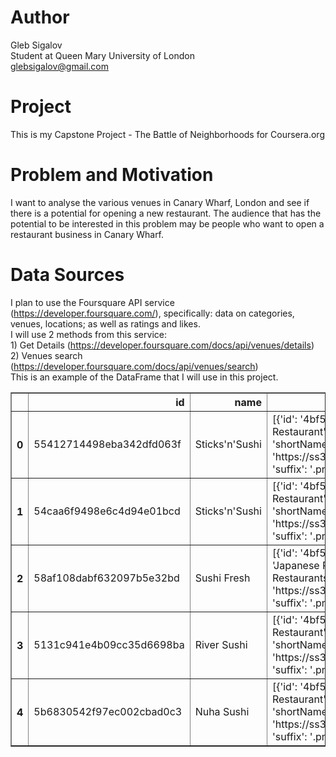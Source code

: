# Author
Gleb Sigalov<br>
Student at Queen Mary University of London<br>
glebsigalov@gmail.com


# Project
This is my Capstone Project - The Battle of Neighborhoods for Coursera.org

# Problem and Motivation
I want to analyse the various venues in Canary Wharf, London and see if there is a potential for opening a new restaurant. 
The audience that has the potential to be interested in this problem may be people who want to open a restaurant business in Canary Wharf.

# Data Sources
I plan to use the Foursquare API service (https://developer.foursquare.com/), 
specifically: data on categories, venues, locations; as well as ratings and likes.<br>
I will use 2 methods from this service:<br> 1) Get Details (https://developer.foursquare.com/docs/api/venues/details)<br>
2) Venues search (https://developer.foursquare.com/docs/api/venues/search)<br>
This is an example of the DataFrame that I will use in this project.

<table border="1" class="dataframe">
  <thead>
    <tr style="text-align: right;">
      <th></th>
      <th>id</th>
      <th>name</th>
      <th>categories</th>
      <th>referralId</th>
      <th>hasPerk</th>
      <th>location.address</th>
      <th>location.crossStreet</th>
      <th>location.lat</th>
      <th>location.lng</th>
      <th>location.labeledLatLngs</th>
      <th>location.distance</th>
      <th>location.postalCode</th>
      <th>location.cc</th>
      <th>location.city</th>
      <th>location.state</th>
      <th>location.country</th>
      <th>location.formattedAddress</th>
      <th>category</th>
    </tr>
  </thead>
  <tbody>
    <tr>
      <th>0</th>
      <td>55412714498eba342dfd063f</td>
      <td>Sticks'n'Sushi</td>
      <td>[{'id': '4bf58dd8d48988d1d2941735', 'name': 'Sushi Restaurant', 'pluralName': 'Sushi Restaurants', 'shortName': 'Sushi', 'icon': {'prefix': 'https://ss3.4sqi.net/img/categories_v2/food/sushi_', 'suffix': '.png'}, 'primary': True}]</td>
      <td>v-1581275210</td>
      <td>False</td>
      <td>1 Crossrail Place</td>
      <td>Level -1</td>
      <td>51.506178</td>
      <td>-0.018287</td>
      <td>[{'label': 'display', 'lat': 51.506178, 'lng': -0.018287}]</td>
      <td>834</td>
      <td>E14 5AR</td>
      <td>GB</td>
      <td>London</td>
      <td>Greater London</td>
      <td>United Kingdom</td>
      <td>[1 Crossrail Place (Level -1), London, Greater London, E14 5AR, United Kingdom]</td>
      <td>Sushi Restaurant</td>
    </tr>
    <tr>
      <th>1</th>
      <td>54caa6f9498e6c4d94e01bcd</td>
      <td>Sticks'n'Sushi</td>
      <td>[{'id': '4bf58dd8d48988d1d2941735', 'name': 'Sushi Restaurant', 'pluralName': 'Sushi Restaurants', 'shortName': 'Sushi', 'icon': {'prefix': 'https://ss3.4sqi.net/img/categories_v2/food/sushi_', 'suffix': '.png'}, 'primary': True}]</td>
      <td>v-1581275210</td>
      <td>False</td>
      <td>1 Nelson Road</td>
      <td>NaN</td>
      <td>51.481200</td>
      <td>-0.008296</td>
      <td>[{'label': 'display', 'lat': 51.4812, 'lng': -0.008296}]</td>
      <td>2103</td>
      <td>SE10 9JB</td>
      <td>GB</td>
      <td>London</td>
      <td>Greater London</td>
      <td>United Kingdom</td>
      <td>[1 Nelson Road, London, Greater London, SE10 9JB, United Kingdom]</td>
      <td>Sushi Restaurant</td>
    </tr>
    <tr>
      <th>2</th>
      <td>58af108dabf632097b5e32bd</td>
      <td>Sushi Fresh</td>
      <td>[{'id': '4bf58dd8d48988d111941735', 'name': 'Japanese Restaurant', 'pluralName': 'Japanese Restaurants', 'shortName': 'Japanese', 'icon': {'prefix': 'https://ss3.4sqi.net/img/categories_v2/food/japanese_', 'suffix': '.png'}, 'primary': True}]</td>
      <td>v-1581275210</td>
      <td>False</td>
      <td>108 Salmon Lane</td>
      <td>NaN</td>
      <td>51.513944</td>
      <td>-0.033801</td>
      <td>[{'label': 'display', 'lat': 51.513943993735474, 'lng': -0.03380119800567627}]</td>
      <td>1957</td>
      <td>E14 7PQ</td>
      <td>GB</td>
      <td>London</td>
      <td>Greater London</td>
      <td>United Kingdom</td>
      <td>[108 Salmon Lane, London, Greater London, E14 7PQ, United Kingdom]</td>
      <td>Japanese Restaurant</td>
    </tr>
    <tr>
      <th>3</th>
      <td>5131c941e4b09cc35d6698ba</td>
      <td>River Sushi</td>
      <td>[{'id': '4bf58dd8d48988d1d2941735', 'name': 'Sushi Restaurant', 'pluralName': 'Sushi Restaurants', 'shortName': 'Sushi', 'icon': {'prefix': 'https://ss3.4sqi.net/img/categories_v2/food/sushi_', 'suffix': '.png'}, 'primary': True}]</td>
      <td>v-1581275210</td>
      <td>False</td>
      <td>NaN</td>
      <td>NaN</td>
      <td>51.506708</td>
      <td>-0.004449</td>
      <td>[{'label': 'display', 'lat': 51.506708, 'lng': -0.004449}]</td>
      <td>1377</td>
      <td>NaN</td>
      <td>GB</td>
      <td>NaN</td>
      <td>NaN</td>
      <td>United Kingdom</td>
      <td>[United Kingdom]</td>
      <td>Sushi Restaurant</td>
    </tr>
    <tr>
      <th>4</th>
      <td>5b6830542f97ec002cbad0c3</td>
      <td>Nuha Sushi</td>
      <td>[{'id': '4bf58dd8d48988d1d2941735', 'name': 'Sushi Restaurant', 'pluralName': 'Sushi Restaurants', 'shortName': 'Sushi', 'icon': {'prefix': 'https://ss3.4sqi.net/img/categories_v2/food/sushi_', 'suffix': '.png'}, 'primary': True}]</td>
      <td>v-1581275210</td>
      <td>False</td>
      <td>22 Kerbey street</td>
      <td>NaN</td>
      <td>51.512388</td>
      <td>-0.014623</td>
      <td>[{'label': 'display', 'lat': 51.51238826954448, 'lng': -0.014623403549194336}]</td>
      <td>1560</td>
      <td>E14 6AB</td>
      <td>GB</td>
      <td>London</td>
      <td>Greater London</td>
      <td>United Kingdom</td>
      <td>[22 Kerbey street, London, Greater London, E14 6AB, United Kingdom]</td>
      <td>Sushi Restaurant</td>
    </tr>
  </tbody>
</table>
